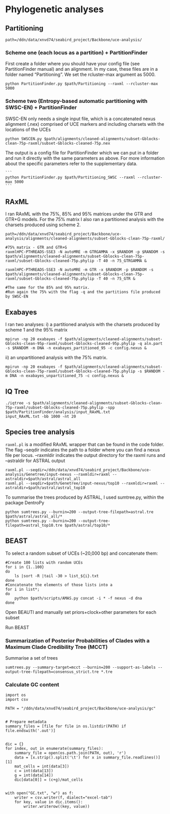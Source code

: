 # Phylogenetic analyses

## Partitioning 

```
path=/ddn/data/xnvd74/seabird_project/Backbone/uce-analysis/
```

### Scheme one (each locus as a partition) + PartitionFinder

First create a folder where you should have your config file (see PartitionFinder manual) and an alignment. In my case, these files are in a folder named “Partitioning”. We set the rcluster-max argument as 5000.

```
python PartitionFinder.py $path/Partitioning --raxml --rcluster-max 5000
```

### Scheme two (Entropy-based automatic partitioning with SWSC-EN) + PartitionFinder

SWSC-EN only needs a single input file, which is a concatenated nexus alignment (.nex) comprised of UCE markers and including charsets with the locations of the UCEs

```
python SWSCEN.py $path/alignments/cleaned-alignments/subset-Gblocks-clean-75p-raxml/subset-Gblocks-cleaned-75p.nex
```

The output is a config file for PartitionFinder which we can put in a folder and run it directly with the same parameters as above. For more information about the specific parameters refer to the supplementary data.

``` 
​```
python PartitionFinder.py $path/Partitioning_SWSC --raxml --rcluster-max 5000
​```
```

## RAxML

I ran RAxML with the 75%, 85% and 95% matrices under the GTR and GTR+G models. For the 75% matrix I also ran a partitioned analysis with the charsets produced using scheme 2.

```
path=/ddn/data/xnvd74/seabird_project/Backbone/uce-analysis/alignments/cleaned-alignments/subset-Gblocks-clean-75p-raxml/

#75% matrix - GTR and GTR+G
raxmlHPC-PTHREADS-SSE3 -N autoMRE -m GTRGAMMA -x $RANDOM -p $RANDOM -s $path/alignments/cleaned-alignments/subset-Gblocks-clean-75p-raxml/subset-Gblocks-cleaned-75p.phylip -T 40 -n 75_GTRGAMMA &

raxmlHPC-PTHREADS-SSE3 -N autoMRE -m GTR -x $RANDOM -p $RANDOM -s $path/alignments/cleaned-alignments/subset-Gblocks-clean-75p-raxml/subset-Gblocks-cleaned-75p.phylip -T 40 -n 75_GTR &

#The same for the 85% and 95% matrix.
#Run again the 75% with the flag -q and the partitions file produced by SWSC-EN

```

## Exabayes

I ran two analyses: i) a partitioned analysis with the charsets produced by scheme 1 and the 95% matrix

```
mpirun -np 20 exabayes -f $path/alignments/cleaned-alignments/subset-Gblocks-clean-95p-raxml/subset-Gblocks-cleaned-95p.phylip -q aln.part -s $RANDOM -m DNA -n exabayes_partitioned_95 -c config.nexus &
```

ii) an unpartitioned analysis with the 75% matrix. 

```
mpirun -np 20 exabayes -f $path/alignments/cleaned-alignments/subset-Gblocks-clean-75p-raxml/subset-Gblocks-cleaned-75p.phylip -s $RANDOM -m DNA -n exabayes_unpartitioned_75 -c config.nexus &
```

## IQ Tree

```
./iqtree -s $path/alignments/cleaned-alignments/subset-Gblocks-clean-75p-raxml/subset-Gblocks-cleaned-75p.phylip -spp $path/PartitionFinder/analysis/input_RAxML.txt
input_RAxML.txt -bb 1000 -nt 20
```

## Species tree analysis

`raxml.pl` is a modified RAxML wrapper that can be found in the code folder. The flag –seqdir indicates the path to a folder where you can find a nexus file per locus. –raxmldir indicates the output directory for the raxml runs and –astraldir for ASTRAL output

```
raxml.pl --seqdir=/ddn/data/xnvd74/seabird_project/Backbone/uce-analysis/Genetree/input-nexus --raxmldir=raxml --astraldir=$path/astral/astral_all
raxml.pl --seqdir=$path/Genetree/input-nexus/top10 --raxmldir=raxml --astraldir=$path/astral/astral_top10
```

To summarise the trees produced by ASTRAL, I used sumtree.py, within the package DentroPy

``` 
python sumtrees.py --burnin=200 --output-tree-filepath=astral.tre $path/astral/astral_all/*
python sumtrees.py --burnin=200 --output-tree-filepath=astral_top10.tre $path/astral/top10/*
```

## BEAST

To select a random subset of UCEs (~20,000 bp) and concatenate them:

```
#Create 100 lists with random UCEs
for i in {1..100}
do
	ls |sort -R |tail -30 > list_${i}.txt
done
#Concatenate the elements of those lists into a 
for i in list*;
do
	python $path/scripts/AMAS.py concat -i * -f nexus -d dna 
done

```

Open BEAUTI and manually set priors+clock+other parameters for each subset

Run BEAST

### Summarization of Posterior Probabilities of Clades with a Maximum Clade Credibility Tree (MCCT)

Summarise a set of trees

```
sumtrees.py --summary-target=mcct --burnin=200 --support-as-labels --output-tree-filepath=consensus_strict.tre *.tre
```

### Calculate GC content

```
import os
import csv

PATH = "/ddn/data/xnvd74/seabird_project/Backbone/uce-analysis/gc"


# Prepare metadata
summary_files = [file for file in os.listdir(PATH) if file.endswith('.out')]


dic = {}
for index, out in enumerate(summary_files):
    summary_file = open(os.path.join(PATH, out), 'r')
    data = [x.strip().split('\t') for x in summary_file.readlines()][1]
    mat_cells = int(data[3])
    c = int(data[13])
    g = int(data[14])
    dic[data[0]] = (c+g)/mat_cells


with open("GC.txt", "w") as f:
    writer = csv.writer(f, dialect="excel-tab")
    for key, value in dic.items():
        writer.writerow((key, value))
```

